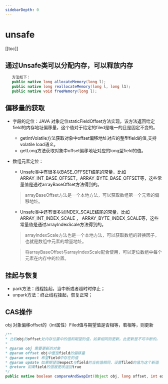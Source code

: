 ```yaml
---
sidebarDepth: 0
---
```


# unsafe

[[toc]]

## 通过Unsafe类可以分配内存，可以释放内存

```java
   方法如下：
   public native long allocateMemory(long l);
   public native long reallocateMemory(long l, long l1);
   public native void freeMemory(long l);
```

## 偏移量的获取
- 字段的定位：JAVA 对象定位staticFieldOffset方法实现，该方法返回给定field的内存地址偏移量，这个值对于给定的filed是唯一的且是固定不变的。
  - getIntVolatile方法获取对象中offset偏移地址对应的整型field的值,支持volatile load语义。
  - getLong方法获取对象中offset偏移地址对应的long型field的值。

- 数组元素定位：
  - Unsafe类中有很多以BASE_OFFSET结尾的常量，比如ARRAY_INT_BASE_OFFSET，ARRAY_BYTE_BASE_OFFSET等，这些常量值是通过arrayBaseOffset方法得到的。
  > arrayBaseOffset方法是一个本地方法，可以获取数组第一个元素的偏移地址。
  - Unsafe类中还有很多以INDEX_SCALE结尾的常量，比如 ARRAY_INT_INDEX_SCALE ， ARRAY_BYTE_INDEX_SCALE等，这些常量值是通过arrayIndexScale方法得到的。
  > arrayIndexScale方法也是一个本地方法，可以获取数组的转换因子，也就是数组中元素的增量地址。

  > 将arrayBaseOffset与arrayIndexScale配合使用，可以定位数组中每个元素在内存中的位置。

## 挂起与恢复
- park方法：线程挂起，当中断或者超时时停止；
- unpark方法：终止线程挂起，恢复正常；

## CAS操作
   obj 对象偏移offset的（int属性）Filed值与期望值是否相等，若相等，则更新

```java
/**
* 比较obj的offset处内存位置中的值和期望的值，如果相同则更新。此更新是不可中断的。
*
* @param obj 需要更新的对象
* @param offset obj中整型field的偏移量
* @param expect 希望field中存在的值
* @param update 如果期望值expect与field的当前值相同，设置filed的值为这个新值
* @return 如果field的值被更改返回true
*/
public native boolean compareAndSwapInt(Object obj, long offset, int expect, int update);
```